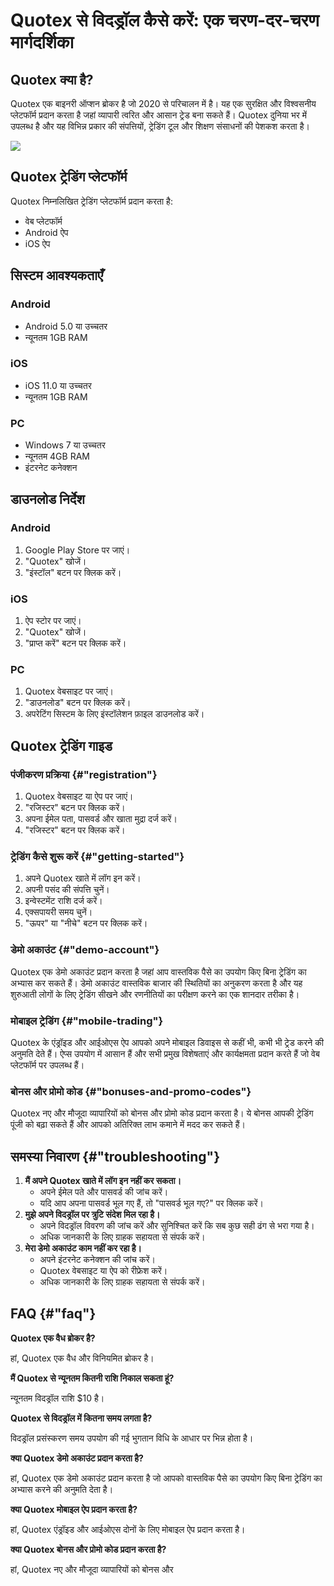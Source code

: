 # Quotex से विदड्रॉल कैसे करें: एक चरण-दर-चरण मार्गदर्शिका

## Quotex क्या है?

Quotex एक बाइनरी ऑप्शन ब्रोकर है जो 2020 से परिचालन में है। यह एक सुरक्षित और
विश्वसनीय प्लेटफॉर्म प्रदान करता है जहां व्यापारी त्वरित और आसान ट्रेड बना सकते हैं।
Quotex दुनिया भर में उपलब्ध है और यह विभिन्न प्रकार की संपत्तियों, ट्रेडिंग टूल और
शिक्षण संसाधनों की पेशकश करता है।

[![](https://static.quotex.io/files/4_en/300_250.jpg)](https://traff.sbs/brokerqxlid)

## Quotex ट्रेडिंग प्लेटफॉर्म

Quotex निम्नलिखित ट्रेडिंग प्लेटफॉर्म प्रदान करता है:

-   वेब प्लेटफॉर्म
-   Android ऐप
-   iOS ऐप

## सिस्टम आवश्यकताएँ

### Android

-   Android 5.0 या उच्चतर
-   न्यूनतम 1GB RAM

### iOS

-   iOS 11.0 या उच्चतर
-   न्यूनतम 1GB RAM

### PC

-   Windows 7 या उच्चतर
-   न्यूनतम 4GB RAM
-   इंटरनेट कनेक्शन

## डाउनलोड निर्देश

### Android

1.  Google Play Store पर जाएं।
2.  "Quotex" खोजें।
3.  "इंस्टॉल" बटन पर क्लिक करें।

### iOS

1.  ऐप स्टोर पर जाएं।
2.  "Quotex" खोजें।
3.  "प्राप्त करें" बटन पर क्लिक करें।

### PC

1.  Quotex वेबसाइट पर जाएं।
2.  "डाउनलोड" बटन पर क्लिक करें।
3.  अपरेटिंग सिस्टम के लिए इंस्टॉलेशन फ़ाइल डाउनलोड करें।

## Quotex ट्रेडिंग गाइड

### पंजीकरण प्रक्रिया {#"registration"}

1.  Quotex वेबसाइट या ऐप पर जाएं।
2.  "रजिस्टर" बटन पर क्लिक करें।
3.  अपना ईमेल पता, पासवर्ड और खाता मुद्रा दर्ज करें।
4.  "रजिस्टर" बटन पर क्लिक करें।

### ट्रेडिंग कैसे शुरू करें {#"getting-started"}

1.  अपने Quotex खाते में लॉग इन करें।
2.  अपनी पसंद की संपत्ति चुनें।
3.  इन्वेस्टमेंट राशि दर्ज करें।
4.  एक्सपायरी समय चुनें।
5.  "ऊपर" या "नीचे" बटन पर क्लिक करें।

### डेमो अकाउंट {#"demo-account"}

Quotex एक डेमो अकाउंट प्रदान करता है जहां आप वास्तविक पैसे का उपयोग किए बिना
ट्रेडिंग का अभ्यास कर सकते हैं। डेमो अकाउंट वास्तविक बाजार की स्थितियों का अनुकरण
करता है और यह शुरुआती लोगों के लिए ट्रेडिंग सीखने और रणनीतियों का परीक्षण करने का एक
शानदार तरीका है।

### मोबाइल ट्रेडिंग {#"mobile-trading"}

Quotex के एंड्रॉइड और आईओएस ऐप आपको अपने मोबाइल डिवाइस से कहीं भी, कभी भी ट्रेड
करने की अनुमति देते हैं। ऐप्स उपयोग में आसान हैं और सभी प्रमुख विशेषताएं और कार्यक्षमता
प्रदान करते हैं जो वेब प्लेटफॉर्म पर उपलब्ध हैं।

### बोनस और प्रोमो कोड {#"bonuses-and-promo-codes"}

Quotex नए और मौजूदा व्यापारियों को बोनस और प्रोमो कोड प्रदान करता है। ये बोनस
आपकी ट्रेडिंग पूंजी को बढ़ा सकते हैं और आपको अतिरिक्त लाभ कमाने में मदद कर सकते हैं।

## समस्या निवारण {#"troubleshooting"}

1.  **मैं अपने Quotex खाते में लॉग इन नहीं कर सकता।**
    -   अपने ईमेल पते और पासवर्ड की जांच करें।
    -   यदि आप अपना पासवर्ड भूल गए हैं, तो "पासवर्ड भूल गए?" पर क्लिक करें।
2.  **मुझे अपने विदड्रॉल पर त्रुटि संदेश मिल रहा है।**
    -   अपने विदड्रॉल विवरण की जांच करें और सुनिश्चित करें कि सब कुछ सही ढंग से भरा
        गया है।
    -   अधिक जानकारी के लिए ग्राहक सहायता से संपर्क करें।
3.  **मेरा डेमो अकाउंट काम नहीं कर रहा है।**
    -   अपने इंटरनेट कनेक्शन की जांच करें।
    -   Quotex वेबसाइट या ऐप को रीफ्रेश करें।
    -   अधिक जानकारी के लिए ग्राहक सहायता से संपर्क करें।

## FAQ {#"faq"}

**Quotex एक वैध ब्रोकर है?**

हां, Quotex एक वैध और विनियमित ब्रोकर है।

**मैं Quotex से न्यूनतम कितनी राशि निकाल सकता हूं?**

न्यूनतम विदड्रॉल राशि \$10 है।

**Quotex से विदड्रॉल में कितना समय लगता है?**

विदड्रॉल प्रसंस्करण समय उपयोग की गई भुगतान विधि के आधार पर भिन्न होता है।

**क्या Quotex डेमो अकाउंट प्रदान करता है?**

हां, Quotex एक डेमो अकाउंट प्रदान करता है जो आपको वास्तविक पैसे का उपयोग किए
बिना ट्रेडिंग का अभ्यास करने की अनुमति देता है।

**क्या Quotex मोबाइल ऐप प्रदान करता है?**

हां, Quotex एंड्रॉइड और आईओएस दोनों के लिए मोबाइल ऐप प्रदान करता है।

**क्या Quotex बोनस और प्रोमो कोड प्रदान करता है?**

हां, Quotex नए और मौजूदा व्यापारियों को बोनस और

